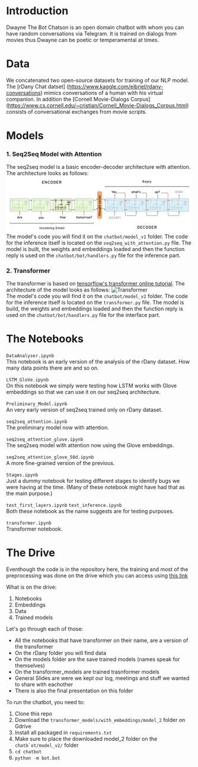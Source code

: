 # Introduction
Dwayne The Bot Chatson is an open domain chatbot with whom you can have random conversations via Telegram. 
It is trained on dialogs from movies thus Dwayne can be poetic or temperamental at times.

# Data
We concatenated two open-source datasets for training of our NLP model. 
The [rDany Chat datset] (https://www.kaggle.com/eibriel/rdany-conversations) mimics 
conversations of a human with his virtual companion. In addition the
[Cornell Movie-Dialogs Corpus] (https://www.cs.cornell.edu/~cristian/Cornell_Movie-Dialogs_Corpus.html)
consists of conversational exchanges from movie scripts.

# Models
### 1. Seq2Seq Model with Attention
The seq2seq model is a basic encoder-decoder architecture with attention.
The architecture looks as follows:
![Encoder Decoder](./assets/encdec.png)  
The model's code you will find it on the ```chatbot/model_v1``` folder. The code for the
inference itself is located on the ```seq2seq_with_attention.py``` file. The model is
built, the weights and embeddings loaded and then the function reply is used on the
```chatbot/bot/handlers.py``` file for the inference part.  

### 2. Transformer 
The transformer is based on [tensorflow's transformer online tutorial](https://www.tensorflow.org/tutorials/text/transformer).
The architecture of the model looks as follows:
![Transformer](./assets/transformer.png)  
The model's code you will find it on the ```chatbot/model_v2``` folder. The code for the
inference itself is located on the ```transformer.py``` file. The model is build, the 
weights and embeddings loaded and then the function reply is used on the 
```chatbot/bot/handlers.py``` file for the interface part.

# The Notebooks
```DataAnalyser.ipynb```  
This notebook is an early version of the analysis of the rDany dataset. How many data
points there are and so on.  
  
```LSTM_GloVe.ipynb```  
On this notebook we simply were testing how LSTM works with Glove embeddings so that
we can use it on our seq2seq architecture.  

```Preliminary_Model.ipynb```  
An very early version of seq2seq trained only on rDany dataset.  

```seq2seq_attention.ipynb```  
The preliminary model now with attention.  

```seq2seq_attention_glove.ipynb```  
The seq2seq model with attention now using the Glove embeddings.

```seq2seq_attention_glove_50d.ipynb```  
A more fine-grained version of the previous.

```Stages.ipynb```  
Just a dummy notebook for testing different stages to identify bugs we were having
at the time. (Many of these notebook might have had that as the main purpose.)

```test_first_layers.ipynb``` ```test_inference.ipynb```  
Both these notebook as the name suggests are for testing purposes.  

```transformer.ipynb```  
Transformer notebook.  

# The Drive
Eventhough the code is in the repository here, the training and most of the preprocessing
was done on the drive which you can access using [this link](https://drive.google.com/drive/folders/1noQc8Hp__zgv2kaSYAFYb3GMRZBk1l7f?usp=sharing)

What is on the drive:
1. Notebooks
2. Embeddings
3. Data
4. Trained models

Let's go through each of those:
- All the notebooks that have transformer on their name, are a version of the transformer
- On the rDany folder you will find data
- On the models folder are the save trained models (names speak for themselves)
- On the transformer_models are trained trasnformer models
- General Slides are were we kept our log, meetings and stuff we wanted to share with eachother
- There is also the final presentation on this folder

To run the chatbot, you need to:
1. Clone this repo
2. Download the ```transformer_models/with_embeddings/model_2``` folder on Gdrive
3. Install all packaged in ```requirements.txt```
4. Make sure to place the downloaded model_2 folder on the ```chatb`ot/model_v2/``` folder
5. ```cd chatbot```
6. ```python -m bot.bot```